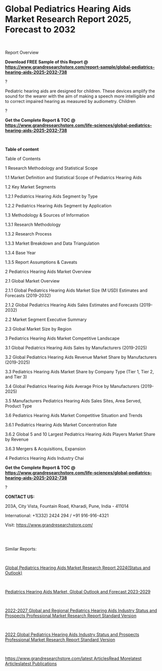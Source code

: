 <h1>Global Pediatrics Hearing Aids Market Research Report 2025, Forecast to 2032</h1><br/><p>Report Overview</p>
 
 
 
 <div><b>Download FREE Sample of this Report @ <a href="https://www.grandresearchstore.com/report-sample/global-pediatrics-hearing-aids-2025-2032-738">https://www.grandresearchstore.com/report-sample/global-pediatrics-hearing-aids-2025-2032-738</a></b></div>
 
 
 
 <p>? </p>
 
 
 
 <p>Pediatric hearing aids are designed for children. These devices amplify the sound for the wearer with the aim of making a speech more intelligible and to correct impaired hearing as measured by audiometry. Children</p>
 
 
 
 <p>? </p>
 
 
 
 <div><b>Get the Complete Report & TOC @ <a href="https://www.grandresearchstore.com/life-sciences/global-pediatrics-hearing-aids-2025-2032-738">https://www.grandresearchstore.com/life-sciences/global-pediatrics-hearing-aids-2025-2032-738</a></b></div>
 
 
 
 <p><br />
 
 <b>Table of content</b></p>
 
 
 
 <p>Table of Contents<br />
 
 1 Research Methodology and Statistical Scope<br />
 
 1.1 Market Definition and Statistical Scope of Pediatrics Hearing Aids<br />
 
 1.2 Key Market Segments<br />
 
 1.2.1 Pediatrics Hearing Aids Segment by Type<br />
 
 1.2.2 Pediatrics Hearing Aids Segment by Application<br />
 
 1.3 Methodology & Sources of Information<br />
 
 1.3.1 Research Methodology<br />
 
 1.3.2 Research Process<br />
 
 1.3.3 Market Breakdown and Data Triangulation<br />
 
 1.3.4 Base Year<br />
 
 1.3.5 Report Assumptions & Caveats<br />
 
 2 Pediatrics Hearing Aids Market Overview<br />
 
 2.1 Global Market Overview<br />
 
 2.1.1 Global Pediatrics Hearing Aids Market Size (M USD) Estimates and Forecasts (2019-2032)<br />
 
 2.1.2 Global Pediatrics Hearing Aids Sales Estimates and Forecasts (2019-2032)<br />
 
 2.2 Market Segment Executive Summary<br />
 
 2.3 Global Market Size by Region<br />
 
 3 Pediatrics Hearing Aids Market Competitive Landscape<br />
 
 3.1 Global Pediatrics Hearing Aids Sales by Manufacturers (2019-2025)<br />
 
 3.2 Global Pediatrics Hearing Aids Revenue Market Share by Manufacturers (2019-2025)<br />
 
 3.3 Pediatrics Hearing Aids Market Share by Company Type (Tier 1, Tier 2, and Tier 3)<br />
 
 3.4 Global Pediatrics Hearing Aids Average Price by Manufacturers (2019-2025)<br />
 
 3.5 Manufacturers Pediatrics Hearing Aids Sales Sites, Area Served, Product Type<br />
 
 3.6 Pediatrics Hearing Aids Market Competitive Situation and Trends<br />
 
 3.6.1 Pediatrics Hearing Aids Market Concentration Rate<br />
 
 3.6.2 Global 5 and 10 Largest Pediatrics Hearing Aids Players Market Share by Revenue<br />
 
 3.6.3 Mergers & Acquisitions, Expansion<br />
 
 4 Pediatrics Hearing Aids Industry Chai</p>
 
 
 
 <div><b>Get the Complete Report & TOC @ <a href="https://www.grandresearchstore.com/life-sciences/global-pediatrics-hearing-aids-2025-2032-738">https://www.grandresearchstore.com/life-sciences/global-pediatrics-hearing-aids-2025-2032-738</a></b></div>
 
 
 
 <p>? </p>
 
 
 
 <p><b>CONTACT US:</b><br />
 
 203A, City Vista, Fountain Road, Kharadi, Pune, India - 411014<br />
 
 International: +1(332) 2424 294 / +91 916-916-4321<br />
 
 Visit: <a href="https://www.grandresearchstore.com/">https://www.grandresearchstore.com/</a><br />
 
 <br />
 
 <br />
 
 Similar Reports:<br />
 
 <br />
 
 <a href="https://www.grandresearchstore.com/life-sciences/global-pediatrics-hearing-aids-2024-826">Global Pediatrics Hearing Aids Market Research Report 2024(Status and Outlook)</a><br />
 
 <br />
 
 <a href="https://www.grandresearchstore.com/life-sciences/global-pediatrics-hearing-aids-forecast-2023-2029-440">Pediatrics Hearing Aids Market, Global Outlook and Forecast 2023-2029</a><br />
 
 <br />
 
 <a href="https://www.grandresearchstore.com/life-sciences/global-regional-pediatrics-hearing-aids-2022-2027-19">2022-2027 Global and Regional Pediatrics Hearing Aids Industry Status and Prospects Professional Market Research Report Standard Version</a><br />
 
 <br />
 
 <a href="https://www.grandresearchstore.com/life-sciences/global-pediatrics-hearing-aids-2022-286">2022 Global Pediatrics Hearing Aids Industry Status and Prospects Professional Market Research Report Standard Version</a><br />
 
 <br />
 
 <a href="https://gyeongbokgung.com">https://www.grandresearchstore.com/</a><a href="https://hallyeomaritime.com">latest Articles</a><a href="https://jingwansa.com">Read More</a><a href="https://nguoiviet.jp/">latest Articles</a><a href="https://www.intelmarketresearch.com/">latest Publications</a></p>